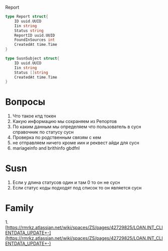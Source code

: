 Report 
```go 
type Report struct{
	ID uuid.UUID
	Iin string
	Status string 
	ReportID uuid.UUID
	FoundInSources int
	CreatedAt time.Time
}

type SusnSubject struct{
	ID uuid.UUID
	Iin string 
	Status []string
	CreatedAt time.Time	
}

```

# Вопросы 
1. Что такое кпд токен 
2. Какую информацию мы сохраняем из Репортов 
3. По каким данным мы определяем что пользователь в сусн справочник по статусу сусн 
4. Проверка по родственным связям с кем 
5. не отправляем ничего кроме иин и реквест айди для сусн 
6. mariageinfo and brithinfo gbdfnl 




# Susn 

1. Если у длина статусов один и там 0 то он не сусн 
2. Если статус коды подходят под список то он является сусн 


# Family 
1.[https://rmrkz.atlassian.net/wiki/spaces/ZS/pages/42729825/LOAN.INT_CLIENTDATA_UPDATE+-](https://rmrkz.atlassian.net/wiki/spaces/ZS/pages/42729825/LOAN.INT_CLIENTDATA_UPDATE+-) 